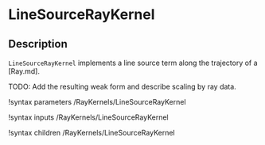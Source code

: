 # LineSourceRayKernel

## Description

`LineSourceRayKernel` implements a line source term along the trajectory of a [Ray.md].

TODO: Add the resulting weak form and describe scaling by ray data.

!syntax parameters /RayKernels/LineSourceRayKernel

!syntax inputs /RayKernels/LineSourceRayKernel

!syntax children /RayKernels/LineSourceRayKernel
